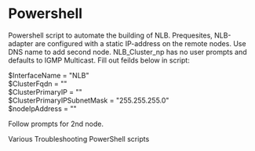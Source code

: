 # Powershell

Powershell script to automate the building of NLB. Prequesites, NLB-adapter are configured with a static IP-address on the remote nodes. Use DNS name to add second node. NLB_Cluster_np has no user prompts and defaults to IGMP Multicast. 
Fill out feilds below in script: 

$InterfaceName = "NLB"<br>
$ClusterFqdn = "<DNS-name>"<br>
$ClusterPrimaryIP = "<IP>"<br>
$ClusterPrimaryIPSubnetMask = "255.255.255.0"<br>
$nodeIpAddress = "<node IP>"<br>
  
Follow prompts for 2nd node.<br>

 Various Troubleshooting PowerShell scripts
